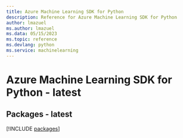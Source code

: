 ```yaml
---
title: Azure Machine Learning SDK for Python
description: Reference for Azure Machine Learning SDK for Python
author: lmazuel
ms.author: lmazuel
ms.data: 05/15/2023
ms.topic: reference
ms.devlang: python
ms.service: machinelearning
---
```

# Azure Machine Learning SDK for Python - latest
## Packages - latest
[!INCLUDE [packages](machine-learning-index.md)]
